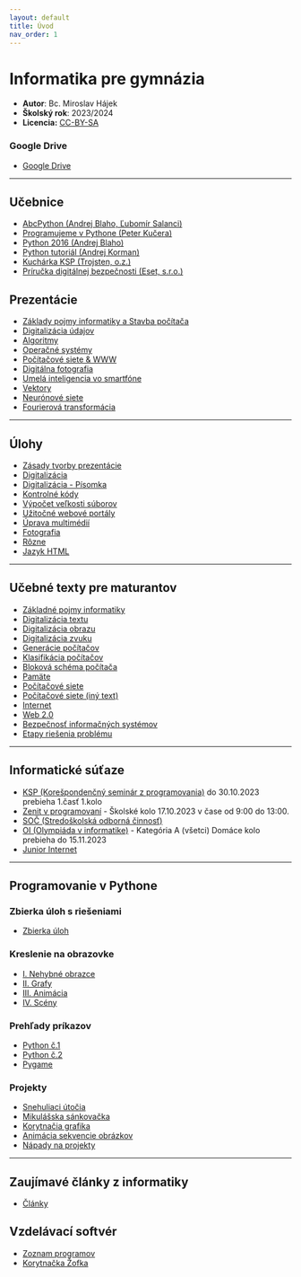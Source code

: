 ```yaml
---
layout: default
title: Úvod
nav_order: 1
---
```



# Informatika pre gymnázia

- **Autor**: Bc. Miroslav Hájek
- **Školský rok**: 2023/2024
- **Licencia:** [CC-BY-SA](https://creativecommons.org/licenses/by-sa/4.0/)

### Google Drive
- [Google Drive](https://drive.google.com/drive/folders/1Vtb_7fc81BYiRPSoRWICu4w5LvOYGaAL?usp=sharing)

----

## Učebnice
- [AbcPython (Andrej Blaho, Ľubomír Salanci)](https://abcpython.input.sk/)
- [Programujeme v Pythone (Peter Kučera)](http://www.programujemevpythone.sk/)
- [Python 2016 (Andrej Blaho)](https://input.sk/python2016/)
- [Python tutoriál (Andrej Korman)](https://people.ksp.sk/~ajo/osp/python_tutorial.pdf)
- [Kuchárka KSP (Trojsten, o.z.)](https://www.ksp.sk/kucharka/)
- [Príručka digitálnej bezpečnosti (Eset, s.r.o.)](https://bezpecnenanete.eset.com/sk/materialy-pre-ucitelov-na-stiahnutie/)


## Prezentácie
- [Základy pojmy informatiky a Stavba počítača](/slides/Základy-informatiky.pdf)
- [Digitalizácia údajov](/slides/Digitalizácia-údajov.pdf)
- [Algoritmy](/slides/Algoritmy.pdf)
- [Operačné systémy](/slides/Operačné-systémy.pdf)
- [Počítačové siete & WWW](/slides/Počítačové-siete.pdf)
- [Digitálna fotografia](/slides/Digitálna-fotografia.pdf)
- [Umelá inteligencia vo smartfóne](/slides/UI-Smartfóny-Domácnosť.pdf)
- [Vektory](/slides/Vektory.pdf)
- [Neurónové siete](/slides/Neuronove-siete.pdf)
- [Fourierová transformácia](/slides/Fourierová-transformácia.pdf)


---

## Úlohy
- [Zásady tvorby prezentácie](/tasks/presentations.html)
- [Digitalizácia](/tasks/media-digitization-test.html)
- [Digitalizácia - Písomka](/tasks/digitization-test.html)
- [Kontrolné kódy](/tasks/self-correcting-codes.html)
- [Výpočet veľkosti súborov](/tasks/encodings.html)
- [Užitočné webové portály](/tasks/useful-websites.html)
- [Úprava multimédií](/tasks/multimedia-editing.html)
- [Fotografia](/tasks/foto-project.html)
- [Rôzne](/tasks/exercises.html)
- [Jazyk HTML](/tasks/simple-website.html)

---

## Učebné texty pre maturantov
- [Základné pojmy informatiky](/theory/Základné-pojmy.pdf)
- [Digitalizácia textu](/theory/Digitalizácia-textu.pdf)
- [Digitalizácia obrazu](/theory/Digitalizácia-obrazu.pdf)
- [Digitalizácia zvuku](/theory/Digitalizácia-zvuku.pdf)
- [Generácie počítačov](/theory/Generácie-PC.pdf)
- [Klasifikácia počítačov](/theory/Klasifikácia-PC.pdf)
- [Bloková schéma počítača](/theory/Von-Neumann.pdf)
- [Pamäte](/theory/Pamäte.pdf)
- [Počítačové siete](/theory/PočítačovéSiete.pdf)
- [Počítačové siete (iný text)](/theory/siete.pdf)
- [Internet](/theory/Internet.pdf)
- [Web 2.0](/theory/Web2.pdf)
- [Bezpečnosť informačných systémov](/theory/Bezpečnosť-IS.pdf)
- [Etapy riešenia problému](/theory/Algoritmy.pdf)

---

## Informatické súťaze
- [KSP (Korešpondenčný seminár z programovania)](https://www.ksp.sk/ulohy/) do 30.10.2023 prebieha 1.časť 1.kolo
- [Zenit v programovaní](https://zenit.ksp.sk/) - Školské kolo 17.10.2023 v čase od 9:00 do 13:00.
- [SOČ (Stredoškolská odborná činnosť)](https://siov.sk/sutaze/stredoskolska-odborna-cinnost/)
- [OI (Olympiáda v informatike)](https://oi.sk/?d=rocnik) - Kategória A (všetci) Domáce kolo prebieha do 15.11.2023
- [Junior Internet](https://www.juniorinternet.sk/cms/)


---

## Programovanie v Pythone

### Zbierka úloh s riešeniami
- [Zbierka úloh](/zbierka-uloh.html)


### Kreslenie na obrazovke
- [I. Nehybné obrazce](/coding/draw/1-chapter.html)
- [II. Grafy](/coding/draw/2-chapter.html)
- [III. Animácia](/coding/draw/3-chapter.html)
- [IV. Scény](/coding/draw/4-chapter.html)

### Prehľady príkazov
- [Python č.1](/cheetsheets/Python-príkazovník.pdf)
- [Python č.2](/cheetsheets/Python-príkazovník-v1.pdf)
- [Pygame](/cheetsheets/Pygame-príkazovnik.pdf)

### Projekty
- [Snehuliaci útočia](/coding/projects/snowman-game.html)
- [Mikulášska sánkovačka](/coding/projects/santa-game.html)
- [Korytnačia grafika](coding/projects/turtle-graphics.html)
- [Animácia sekvencie obrázkov](/coding/projects/stickman-animation.html)
- [Nápady na projekty](/ideas.html)

---

## Zaujímavé články z informatiky
- [Články](/articles.html)


## Vzdelávací softvér
- [Zoznam programov](/tasks/edu-software.html)
- [Korytnačka Žofka](/software/zofka.html)

